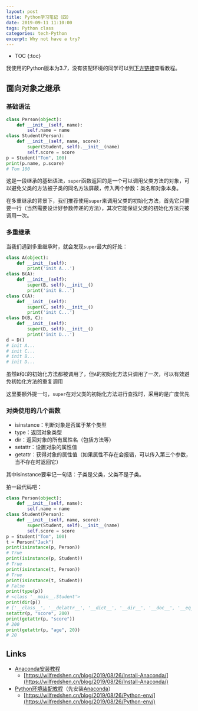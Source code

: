```yaml
---
layout: post
title: Python学习笔记（四）
date: 2019-09-11 11:10:00
tags: Python class
categories: tech-Python
excerpt: Why not have a try?
---
```


* TOC
{:toc}

我使用的Python版本为3.7，没有装配环境的同学可以到[下方链接](#Links)查看教程。

## 面向对象之继承

### 基础语法

```python
class Person(object):
    def __init__(self, name):
        self.name = name
class Student(Person):
    def __init__(self, name, score):
        super(Student, self).__init__(name)
        self.score = score
p = Student("Tom", 100)
print(p.name, p.score)
# Tom 100
```

这是一段继承的基础语法，`super`函数返回的是一个可以调用父类方法的对象，可以避免父类的方法被子类的同名方法屏蔽，传入两个参数：类名和对象本身。

在多重继承的背景下，我们推荐使用`super`来调用父类的初始化方法，首先它只需要一行（当然需要设计好参数传递的方法），其次它能保证父类的初始化方法只被调用一次。

### 多重继承

当我们遇到多重继承时，就会发现`super`最大的好处：

```python
class A(object):
    def __init__(self):
        print('init A...')
class B(A):
    def __init__(self):
        super(B, self).__init__()
        print('init B...')
class C(A):
    def __init__(self):
        super(C, self).__init__()
        print('init C...')
class D(B, C):
    def __init__(self):
        super(D, self).__init__()
        print('init D...')
d = D()
# init A...
# init C...
# init B...
# init D...
```

虽然`B`和`C`的初始化方法都被调用了，但`A`的初始化方法只调用了一次，可以有效避免初始化方法的重复调用

这里要额外提一句，`super`在对父类的初始化方法进行查找时，采用的是广度优先

### 对类使用的几个函数

* isinstance：判断对象是否属于某个类型
* type：返回对象类型
* dir：返回对象的所有属性名（包括方法等）
* setattr：设置对象的属性值
* getattr：获得对象的属性值（如果属性不存在会报错，可以传入第三个参数，当不存在时返回它）

其中isinstance要牢记一句话：子类是父类，父类不是子类。

拍一段代码吧：

```python
class Person(object):
    def __init__(self, name):
        self.name = name
class Student(Person):
    def __init__(self, name, score):
        super(Student, self).__init__(name)
        self.score = score
p = Student("Tom", 100)
t = Person("Jack")
print(isinstance(p, Person))
# True
print(isinstance(p, Student))
# True
print(isinstance(t, Person))
# True
print(isinstance(t, Student))
# False
print(type(p))
# <class '__main__.Student'>
print(dir(p))
# ['__class__', '__delattr__', '__dict__', '__dir__', '__doc__', '__eq__', '__format__', '__ge__', '__getattribute__', '__gt__', '__hash__', '__init__', '__init_subclass__', '__le__', '__lt__', '__module__', '__ne__', '__new__', '__reduce__', '__reduce_ex__', '__repr__', '__setattr__', '__sizeof__', '__str__', '__subclasshook__', '__weakref__', 'name', 'score']
setattr(p, "score", 200)
print(getattr(p, "score"))
# 200
print(getattr(p, "age", 20))
# 20
```

## Links

* [Anaconda安装教程](https://wilfredshen.cn/blog/2019/08/26/Install-Anaconda/)
  * [https://wilfredshen.cn/blog/2019/08/26/Install-Anaconda/](https://wilfredshen.cn/blog/2019/08/26/Install-Anaconda/)
* [Python环境装配教程](https://wilfredshen.cn/blog/2019/08/26/Python-env/)（先安装[Anaconda](https://wilfredshen.cn/blog/2019/08/26/Install-Anaconda/)）
  * [https://wilfredshen.cn/blog/2019/08/26/Python-env/](https://wilfredshen.cn/blog/2019/08/26/Python-env/)
